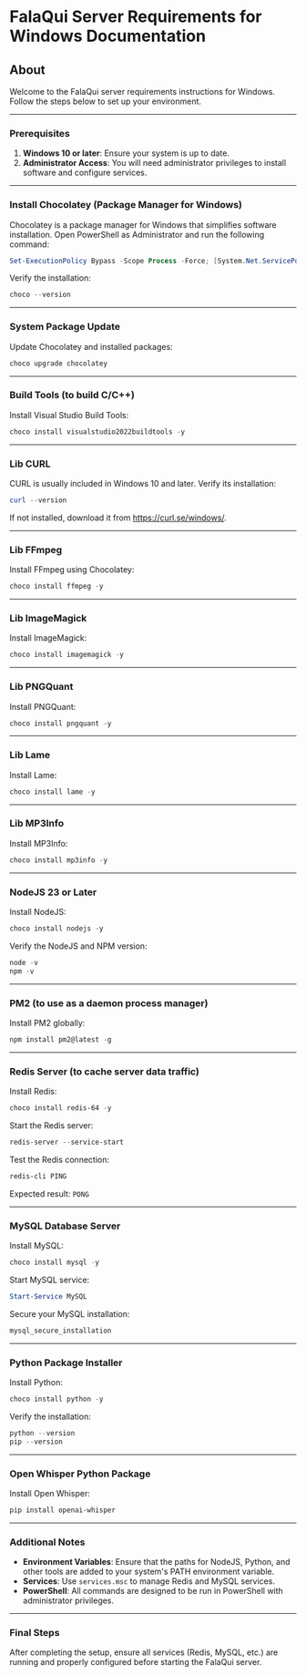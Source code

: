 # FalaQui Server Requirements for Windows Documentation

## About
Welcome to the FalaQui server requirements instructions for Windows. Follow the steps below to set up your environment.

---

### Prerequisites
1. **Windows 10 or later**: Ensure your system is up to date.
2. **Administrator Access**: You will need administrator privileges to install software and configure services.

---

### Install Chocolatey (Package Manager for Windows)
Chocolatey is a package manager for Windows that simplifies software installation. Open PowerShell as Administrator and run the following command:
```powershell
Set-ExecutionPolicy Bypass -Scope Process -Force; [System.Net.ServicePointManager]::SecurityProtocol = [System.Net.ServicePointManager]::SecurityProtocol -bor 3072; iex ((New-Object System.Net.WebClient).DownloadString('https://community.chocolatey.org/install.ps1'))
```

Verify the installation:
```powershell
choco --version
```

---

### System Package Update
Update Chocolatey and installed packages:
```powershell
choco upgrade chocolatey
```

---

### Build Tools (to build C/C++)
Install Visual Studio Build Tools:
```powershell
choco install visualstudio2022buildtools -y
```

---

### Lib CURL
CURL is usually included in Windows 10 and later. Verify its installation:
```powershell
curl --version
```

If not installed, download it from https://curl.se/windows/.

---

### Lib FFmpeg
Install FFmpeg using Chocolatey:
```powershell
choco install ffmpeg -y
```

---

### Lib ImageMagick
Install ImageMagick:
```powershell
choco install imagemagick -y
```

---

### Lib PNGQuant
Install PNGQuant:
```powershell
choco install pngquant -y
```

---

### Lib Lame
Install Lame:
```powershell
choco install lame -y
```

---

### Lib MP3Info
Install MP3Info:
```powershell
choco install mp3info -y
```

---

### NodeJS 23 or Later
Install NodeJS:
```powershell
choco install nodejs -y
```

Verify the NodeJS and NPM version:
```powershell
node -v
npm -v
```

---

### PM2 (to use as a daemon process manager)
Install PM2 globally:
```powershell
npm install pm2@latest -g
```

---

### Redis Server (to cache server data traffic)
Install Redis:
```powershell
choco install redis-64 -y
```

Start the Redis server:
```powershell
redis-server --service-start
```

Test the Redis connection:
```powershell
redis-cli PING
```
Expected result: `PONG`

---

### MySQL Database Server
Install MySQL:
```powershell
choco install mysql -y
```

Start MySQL service:
```powershell
Start-Service MySQL
```

Secure your MySQL installation:
```powershell
mysql_secure_installation
```

---

### Python Package Installer
Install Python:
```powershell
choco install python -y
```

Verify the installation:
```powershell
python --version
pip --version
```

---

### Open Whisper Python Package
Install Open Whisper:
```powershell
pip install openai-whisper
```

---

### Additional Notes
- **Environment Variables**: Ensure that the paths for NodeJS, Python, and other tools are added to your system's PATH environment variable.
- **Services**: Use `services.msc` to manage Redis and MySQL services.
- **PowerShell**: All commands are designed to be run in PowerShell with administrator privileges.

---

### Final Steps
After completing the setup, ensure all services (Redis, MySQL, etc.) are running and properly configured before starting the FalaQui server.